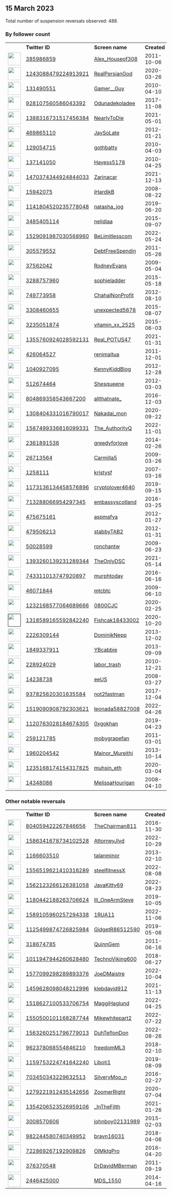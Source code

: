 
## 15 March 2023
Total number of suspension reversals observed: 488.

### By follower count
<table><tr><th></th><th align="left">Twitter ID</th><th align="left">Screen name</th>
<th align="left">Created</th><th align="left">Status</th><th align="left">Suspended</th><th align="left">Followers</th>
<tr><td><a href="https://pbs.twimg.com/profile_images/940252407170179073/2C3lTGT__normal.jpg"><img src="https://pbs.twimg.com/profile_images/940252407170179073/2C3lTGT__normal.jpg" width="40px" height="40px" align="center"/></a></td><td><a href="https://twitter.com/intent/user?user_id=385986859">385986859</a></td><td><a href="https://twitter.com/Alex_Houseof308">Alex_Houseof308</a></td><td>2011-10-06</td><td align="center"></td><td>2022-09-15</td><td>681677</td></tr>
<tr><td><a href="https://pbs.twimg.com/profile_images/1633659503613706243/U0DkGn9q_normal.png"><img src="https://pbs.twimg.com/profile_images/1633659503613706243/U0DkGn9q_normal.png" width="40px" height="40px" align="center"/></a></td><td><a href="https://twitter.com/intent/user?user_id=1243088479224913921">1243088479224913921</a></td><td><a href="https://twitter.com/RealPersianGod">RealPersianGod</a></td><td>2020-03-26</td><td align="center"></td><td>2023-01-12</td><td>199804</td></tr>
<tr><td><a href="https://pbs.twimg.com/profile_images/1519390923217686529/ufM-wAxw_normal.jpg"><img src="https://pbs.twimg.com/profile_images/1519390923217686529/ufM-wAxw_normal.jpg" width="40px" height="40px" align="center"/></a></td><td><a href="https://twitter.com/intent/user?user_id=131490551">131490551</a></td><td><a href="https://twitter.com/Gamer__Guy">Gamer__Guy</a></td><td>2010-04-10</td><td align="center"></td><td>2022-08-10</td><td>136671</td></tr>
<tr><td><a href="https://pbs.twimg.com/profile_images/1379199750159933441/4ezli1aR_normal.jpg"><img src="https://pbs.twimg.com/profile_images/1379199750159933441/4ezli1aR_normal.jpg" width="40px" height="40px" align="center"/></a></td><td><a href="https://twitter.com/intent/user?user_id=928107560586043392">928107560586043392</a></td><td><a href="https://twitter.com/Odunadekoladee">Odunadekoladee</a></td><td>2017-11-08</td><td align="center"></td><td>2022-06-09</td><td>131771</td></tr>
<tr><td><a href="https://pbs.twimg.com/profile_images/1636708498238054402/bPBrXKjs_normal.jpg"><img src="https://pbs.twimg.com/profile_images/1636708498238054402/bPBrXKjs_normal.jpg" width="40px" height="40px" align="center"/></a></td><td><a href="https://twitter.com/intent/user?user_id=1388316731517456384">1388316731517456384</a></td><td><a href="https://twitter.com/NearlyToDie">NearlyToDie</a></td><td>2021-05-01</td><td align="center"></td><td></td><td>105154</td></tr>
<tr><td><a href="https://pbs.twimg.com/profile_images/1623736183447605250/um0ttlwj_normal.jpg"><img src="https://pbs.twimg.com/profile_images/1623736183447605250/um0ttlwj_normal.jpg" width="40px" height="40px" align="center"/></a></td><td><a href="https://twitter.com/intent/user?user_id=469865110">469865110</a></td><td><a href="https://twitter.com/JaySoLate">JaySoLate</a></td><td>2012-01-21</td><td align="center"></td><td></td><td>92576</td></tr>
<tr><td><a href="https://pbs.twimg.com/profile_images/1667026459024674817/xxUEnLq1_normal.jpg"><img src="https://pbs.twimg.com/profile_images/1667026459024674817/xxUEnLq1_normal.jpg" width="40px" height="40px" align="center"/></a></td><td><a href="https://twitter.com/intent/user?user_id=129054715">129054715</a></td><td><a href="https://twitter.com/gothbatty">gothbatty</a></td><td>2010-04-03</td><td align="center"></td><td>2022-08-06</td><td>91544</td></tr>
<tr><td><a href="https://pbs.twimg.com/profile_images/1636104641225039877/NMijDuUH_normal.jpg"><img src="https://pbs.twimg.com/profile_images/1636104641225039877/NMijDuUH_normal.jpg" width="40px" height="40px" align="center"/></a></td><td><a href="https://twitter.com/intent/user?user_id=137141050">137141050</a></td><td><a href="https://twitter.com/Hayess5178">Hayess5178</a></td><td>2010-04-25</td><td align="center"></td><td>2023-01-05</td><td>65116</td></tr>
<tr><td><a href="https://pbs.twimg.com/profile_images/1651260832716668928/ad7GFxI9_normal.jpg"><img src="https://pbs.twimg.com/profile_images/1651260832716668928/ad7GFxI9_normal.jpg" width="40px" height="40px" align="center"/></a></td><td><a href="https://twitter.com/intent/user?user_id=1470374344924844033">1470374344924844033</a></td><td><a href="https://twitter.com/Zarinacar">Zarinacar</a></td><td>2021-12-13</td><td align="center"></td><td>2022-10-25</td><td>65041</td></tr>
<tr><td><a href="https://pbs.twimg.com/profile_images/1631596283419938816/E46Z1PpZ_normal.jpg"><img src="https://pbs.twimg.com/profile_images/1631596283419938816/E46Z1PpZ_normal.jpg" width="40px" height="40px" align="center"/></a></td><td><a href="https://twitter.com/intent/user?user_id=15942075">15942075</a></td><td><a href="https://twitter.com/iHardikB">iHardikB</a></td><td>2008-08-22</td><td align="center"></td><td></td><td>52831</td></tr>
<tr><td><a href="https://abs.twimg.com/sticky/default_profile_images/default_profile_normal.png"><img src="https://abs.twimg.com/sticky/default_profile_images/default_profile_normal.png" width="40px" height="40px" align="center"/></a></td><td><a href="https://twitter.com/intent/user?user_id=1141804520235778048">1141804520235778048</a></td><td><a href="https://twitter.com/natasha_jog">natasha_jog</a></td><td>2019-06-20</td><td align="center">🔒</td><td></td><td>52364</td></tr>
<tr><td><a href="https://pbs.twimg.com/profile_images/1646759900079611905/oYntQn2S_normal.jpg"><img src="https://pbs.twimg.com/profile_images/1646759900079611905/oYntQn2S_normal.jpg" width="40px" height="40px" align="center"/></a></td><td><a href="https://twitter.com/intent/user?user_id=3485405114">3485405114</a></td><td><a href="https://twitter.com/nelidiaa">nelidiaa</a></td><td>2015-09-07</td><td align="center"></td><td>2023-03-02</td><td>50362</td></tr>
<tr><td><a href="https://pbs.twimg.com/profile_images/1635274229670383619/7rr2tOK4_normal.jpg"><img src="https://pbs.twimg.com/profile_images/1635274229670383619/7rr2tOK4_normal.jpg" width="40px" height="40px" align="center"/></a></td><td><a href="https://twitter.com/intent/user?user_id=1529091987030568960">1529091987030568960</a></td><td><a href="https://twitter.com/BeLimitlesscom">BeLimitlesscom</a></td><td>2022-05-24</td><td align="center">🚫</td><td>2022-10-07</td><td>49716</td></tr>
<tr><td><a href="https://pbs.twimg.com/profile_images/1371958855668752387/KmpZf0ik_normal.jpg"><img src="https://pbs.twimg.com/profile_images/1371958855668752387/KmpZf0ik_normal.jpg" width="40px" height="40px" align="center"/></a></td><td><a href="https://twitter.com/intent/user?user_id=305579552">305579552</a></td><td><a href="https://twitter.com/DebtFreeSpendin">DebtFreeSpendin</a></td><td>2011-05-26</td><td align="center"></td><td>2022-11-25</td><td>46712</td></tr>
<tr><td><a href="https://pbs.twimg.com/profile_images/1138505488797184007/5xiSETlg_normal.jpg"><img src="https://pbs.twimg.com/profile_images/1138505488797184007/5xiSETlg_normal.jpg" width="40px" height="40px" align="center"/></a></td><td><a href="https://twitter.com/intent/user?user_id=37562042">37562042</a></td><td><a href="https://twitter.com/RodneyEvans">RodneyEvans</a></td><td>2009-05-04</td><td align="center"></td><td>2023-03-14</td><td>34007</td></tr>
<tr><td><a href="https://pbs.twimg.com/profile_images/1212499442370134019/9cuNn9RW_normal.jpg"><img src="https://pbs.twimg.com/profile_images/1212499442370134019/9cuNn9RW_normal.jpg" width="40px" height="40px" align="center"/></a></td><td><a href="https://twitter.com/intent/user?user_id=3288757960">3288757960</a></td><td><a href="https://twitter.com/sophieladder">sophieladder</a></td><td>2015-05-18</td><td align="center"></td><td>2022-03-05</td><td>32397</td></tr>
<tr><td><a href="https://pbs.twimg.com/profile_images/1635269547057098753/5c7dJFpS_normal.jpg"><img src="https://pbs.twimg.com/profile_images/1635269547057098753/5c7dJFpS_normal.jpg" width="40px" height="40px" align="center"/></a></td><td><a href="https://twitter.com/intent/user?user_id=749773958">749773958</a></td><td><a href="https://twitter.com/ChahalNonProfit">ChahalNonProfit</a></td><td>2012-08-10</td><td align="center">🚫</td><td>2022-10-08</td><td>21670</td></tr>
<tr><td><a href="https://pbs.twimg.com/profile_images/1638448925555453952/qDRVcBKY_normal.jpg"><img src="https://pbs.twimg.com/profile_images/1638448925555453952/qDRVcBKY_normal.jpg" width="40px" height="40px" align="center"/></a></td><td><a href="https://twitter.com/intent/user?user_id=3308460655">3308460655</a></td><td><a href="https://twitter.com/unexpected5678">unexpected5678</a></td><td>2015-08-07</td><td align="center"></td><td></td><td>19645</td></tr>
<tr><td><a href="https://pbs.twimg.com/profile_images/1586747775408295937/e_WN7efX_normal.jpg"><img src="https://pbs.twimg.com/profile_images/1586747775408295937/e_WN7efX_normal.jpg" width="40px" height="40px" align="center"/></a></td><td><a href="https://twitter.com/intent/user?user_id=3235051874">3235051874</a></td><td><a href="https://twitter.com/vitamin_xx_2525">vitamin_xx_2525</a></td><td>2015-06-03</td><td align="center"></td><td>2023-02-14</td><td>19448</td></tr>
<tr><td><a href="https://pbs.twimg.com/profile_images/1636223371435462656/y8bd5Z95_normal.jpg"><img src="https://pbs.twimg.com/profile_images/1636223371435462656/y8bd5Z95_normal.jpg" width="40px" height="40px" align="center"/></a></td><td><a href="https://twitter.com/intent/user?user_id=1355760924028592131">1355760924028592131</a></td><td><a href="https://twitter.com/Real_POTUS47">Real_POTUS47</a></td><td>2021-01-31</td><td align="center">🚫</td><td></td><td>19324</td></tr>
<tr><td><a href="https://pbs.twimg.com/profile_images/1062783899313401856/odGixomN_normal.jpg"><img src="https://pbs.twimg.com/profile_images/1062783899313401856/odGixomN_normal.jpg" width="40px" height="40px" align="center"/></a></td><td><a href="https://twitter.com/intent/user?user_id=426064527">426064527</a></td><td><a href="https://twitter.com/renimaitua">renimaitua</a></td><td>2011-12-01</td><td align="center"></td><td>2022-08-06</td><td>15021</td></tr>
<tr><td><a href="https://pbs.twimg.com/profile_images/1097090097940516865/lt-VA1No_normal.jpg"><img src="https://pbs.twimg.com/profile_images/1097090097940516865/lt-VA1No_normal.jpg" width="40px" height="40px" align="center"/></a></td><td><a href="https://twitter.com/intent/user?user_id=1040927095">1040927095</a></td><td><a href="https://twitter.com/KennyKiddBlog">KennyKiddBlog</a></td><td>2012-12-28</td><td align="center"></td><td>2022-02-24</td><td>13044</td></tr>
<tr><td><a href="https://pbs.twimg.com/profile_images/1436278251354214418/stVhy28h_normal.jpg"><img src="https://pbs.twimg.com/profile_images/1436278251354214418/stVhy28h_normal.jpg" width="40px" height="40px" align="center"/></a></td><td><a href="https://twitter.com/intent/user?user_id=512674464">512674464</a></td><td><a href="https://twitter.com/Shesqueene">Shesqueene</a></td><td>2012-03-03</td><td align="center"></td><td>2023-01-28</td><td>12790</td></tr>
<tr><td><a href="https://pbs.twimg.com/profile_images/1650527743535194116/4b32mfI8_normal.jpg"><img src="https://pbs.twimg.com/profile_images/1650527743535194116/4b32mfI8_normal.jpg" width="40px" height="40px" align="center"/></a></td><td><a href="https://twitter.com/intent/user?user_id=804869358543667200">804869358543667200</a></td><td><a href="https://twitter.com/allthatnate_">allthatnate_</a></td><td>2016-12-03</td><td align="center"></td><td></td><td>12403</td></tr>
<tr><td><a href="https://pbs.twimg.com/profile_images/1645026202468470786/tCmLHieK_normal.jpg"><img src="https://pbs.twimg.com/profile_images/1645026202468470786/tCmLHieK_normal.jpg" width="40px" height="40px" align="center"/></a></td><td><a href="https://twitter.com/intent/user?user_id=1308404331016790017">1308404331016790017</a></td><td><a href="https://twitter.com/Nakadai_mon">Nakadai_mon</a></td><td>2020-09-22</td><td align="center">👋</td><td>2023-02-14</td><td>12054</td></tr>
<tr><td><a href="https://pbs.twimg.com/profile_images/1587499597630705664/0bxqNGTl_normal.jpg"><img src="https://pbs.twimg.com/profile_images/1587499597630705664/0bxqNGTl_normal.jpg" width="40px" height="40px" align="center"/></a></td><td><a href="https://twitter.com/intent/user?user_id=1587499336816099331">1587499336816099331</a></td><td><a href="https://twitter.com/The_AuthorityQ">The_AuthorityQ</a></td><td>2022-11-01</td><td align="center"></td><td>2022-11-03</td><td>11851</td></tr>
<tr><td><a href="https://pbs.twimg.com/profile_images/1628451586652491783/b70QrY2M_normal.jpg"><img src="https://pbs.twimg.com/profile_images/1628451586652491783/b70QrY2M_normal.jpg" width="40px" height="40px" align="center"/></a></td><td><a href="https://twitter.com/intent/user?user_id=2361891536">2361891536</a></td><td><a href="https://twitter.com/greedyforlove">greedyforlove</a></td><td>2014-02-26</td><td align="center"></td><td></td><td>11695</td></tr>
<tr><td><a href="https://pbs.twimg.com/profile_images/1479565676050149378/CUx5sRjE_normal.jpg"><img src="https://pbs.twimg.com/profile_images/1479565676050149378/CUx5sRjE_normal.jpg" width="40px" height="40px" align="center"/></a></td><td><a href="https://twitter.com/intent/user?user_id=26713564">26713564</a></td><td><a href="https://twitter.com/Carmilla5">Carmilla5</a></td><td>2009-03-26</td><td align="center"></td><td>2022-03-02</td><td>11370</td></tr>
<tr><td><a href="https://pbs.twimg.com/profile_images/1469374687385849859/KLTqClxU_normal.jpg"><img src="https://pbs.twimg.com/profile_images/1469374687385849859/KLTqClxU_normal.jpg" width="40px" height="40px" align="center"/></a></td><td><a href="https://twitter.com/intent/user?user_id=1258111">1258111</a></td><td><a href="https://twitter.com/kristysf">kristysf</a></td><td>2007-03-16</td><td align="center"></td><td>2022-11-26</td><td>10244</td></tr>
<tr><td><a href="https://pbs.twimg.com/profile_images/1666475485751300099/5HWhoMI0_normal.jpg"><img src="https://pbs.twimg.com/profile_images/1666475485751300099/5HWhoMI0_normal.jpg" width="40px" height="40px" align="center"/></a></td><td><a href="https://twitter.com/intent/user?user_id=1173136134458576896">1173136134458576896</a></td><td><a href="https://twitter.com/cryptolover4640">cryptolover4640</a></td><td>2019-09-15</td><td align="center"></td><td>2023-02-14</td><td>10117</td></tr>
<tr><td><a href="https://pbs.twimg.com/profile_images/1636105866603528193/-S6ttCRw_normal.jpg"><img src="https://pbs.twimg.com/profile_images/1636105866603528193/-S6ttCRw_normal.jpg" width="40px" height="40px" align="center"/></a></td><td><a href="https://twitter.com/intent/user?user_id=713288066954297345">713288066954297345</a></td><td><a href="https://twitter.com/embassyscotland">embassyscotland</a></td><td>2016-03-25</td><td align="center"></td><td>2022-09-19</td><td>10109</td></tr>
<tr><td><a href="https://pbs.twimg.com/profile_images/1633929738543669251/OBs2uBwm_normal.jpg"><img src="https://pbs.twimg.com/profile_images/1633929738543669251/OBs2uBwm_normal.jpg" width="40px" height="40px" align="center"/></a></td><td><a href="https://twitter.com/intent/user?user_id=475675161">475675161</a></td><td><a href="https://twitter.com/aspmafya">aspmafya</a></td><td>2012-01-27</td><td align="center"></td><td>2022-06-28</td><td>9728</td></tr>
<tr><td><a href="https://pbs.twimg.com/profile_images/1479084074362974210/28Empdq7_normal.jpg"><img src="https://pbs.twimg.com/profile_images/1479084074362974210/28Empdq7_normal.jpg" width="40px" height="40px" align="center"/></a></td><td><a href="https://twitter.com/intent/user?user_id=479506213">479506213</a></td><td><a href="https://twitter.com/stabbyTAB2">stabbyTAB2</a></td><td>2012-01-31</td><td align="center"></td><td>2022-08-19</td><td>8493</td></tr>
<tr><td><a href="https://pbs.twimg.com/profile_images/541206054193745920/_hRaPgKR_normal.png"><img src="https://pbs.twimg.com/profile_images/541206054193745920/_hRaPgKR_normal.png" width="40px" height="40px" align="center"/></a></td><td><a href="https://twitter.com/intent/user?user_id=50028599">50028599</a></td><td><a href="https://twitter.com/ronchantw">ronchantw</a></td><td>2009-06-23</td><td align="center"></td><td>2023-01-09</td><td>8183</td></tr>
<tr><td><a href="https://pbs.twimg.com/profile_images/1393267289601060864/wadNlvOp_normal.jpg"><img src="https://pbs.twimg.com/profile_images/1393267289601060864/wadNlvOp_normal.jpg" width="40px" height="40px" align="center"/></a></td><td><a href="https://twitter.com/intent/user?user_id=1393260139231289344">1393260139231289344</a></td><td><a href="https://twitter.com/TheOnlyDSC">TheOnlyDSC</a></td><td>2021-05-14</td><td align="center"></td><td></td><td>7708</td></tr>
<tr><td><a href="https://pbs.twimg.com/profile_images/820850993751429121/dV6w1XJh_normal.jpg"><img src="https://pbs.twimg.com/profile_images/820850993751429121/dV6w1XJh_normal.jpg" width="40px" height="40px" align="center"/></a></td><td><a href="https://twitter.com/intent/user?user_id=743311013747920897">743311013747920897</a></td><td><a href="https://twitter.com/murphtoday">murphtoday</a></td><td>2016-06-16</td><td align="center"></td><td>2022-02-14</td><td>7421</td></tr>
<tr><td><a href="https://pbs.twimg.com/profile_images/1643628746757341189/DLliFpwc_normal.jpg"><img src="https://pbs.twimg.com/profile_images/1643628746757341189/DLliFpwc_normal.jpg" width="40px" height="40px" align="center"/></a></td><td><a href="https://twitter.com/intent/user?user_id=46071844">46071844</a></td><td><a href="https://twitter.com/mtcbtc">mtcbtc</a></td><td>2009-06-10</td><td align="center"></td><td>2022-03-07</td><td>7302</td></tr>
<tr><td><a href="https://pbs.twimg.com/profile_images/1656427643766448128/xtUcGtbp_normal.jpg"><img src="https://pbs.twimg.com/profile_images/1656427643766448128/xtUcGtbp_normal.jpg" width="40px" height="40px" align="center"/></a></td><td><a href="https://twitter.com/intent/user?user_id=1232168577064689666">1232168577064689666</a></td><td><a href="https://twitter.com/0800CJC">0800CJC</a></td><td>2020-02-25</td><td align="center"></td><td>2023-02-24</td><td>7264</td></tr>
<tr><td><a href=""><img src="" width="40px" height="40px" align="center"/></a></td><td><a href="https://twitter.com/intent/user?user_id=1318589165592842240">1318589165592842240</a></td><td><a href="https://twitter.com/Fishcak18433002">Fishcak18433002</a></td><td>2020-10-20</td><td align="center"></td><td>2023-02-28</td><td>5830</td></tr>
<tr><td><a href="https://pbs.twimg.com/profile_images/1239210632383250432/4LsRtart_normal.jpg"><img src="https://pbs.twimg.com/profile_images/1239210632383250432/4LsRtart_normal.jpg" width="40px" height="40px" align="center"/></a></td><td><a href="https://twitter.com/intent/user?user_id=2226309144">2226309144</a></td><td><a href="https://twitter.com/DominikNepp">DominikNepp</a></td><td>2013-12-02</td><td align="center"></td><td>2022-12-23</td><td>5139</td></tr>
<tr><td><a href="https://pbs.twimg.com/profile_images/1635998438952247296/qE7P7W1j_normal.jpg"><img src="https://pbs.twimg.com/profile_images/1635998438952247296/qE7P7W1j_normal.jpg" width="40px" height="40px" align="center"/></a></td><td><a href="https://twitter.com/intent/user?user_id=1849337911">1849337911</a></td><td><a href="https://twitter.com/YBcabbie">YBcabbie</a></td><td>2013-09-09</td><td align="center"></td><td></td><td>4636</td></tr>
<tr><td><a href="https://pbs.twimg.com/profile_images/1659137433533857792/yE7LYKHt_normal.jpg"><img src="https://pbs.twimg.com/profile_images/1659137433533857792/yE7LYKHt_normal.jpg" width="40px" height="40px" align="center"/></a></td><td><a href="https://twitter.com/intent/user?user_id=228924029">228924029</a></td><td><a href="https://twitter.com/labor_trash">labor_trash</a></td><td>2010-12-21</td><td align="center"></td><td></td><td>4557</td></tr>
<tr><td><a href="https://pbs.twimg.com/profile_images/1635776914341150721/MaZ1Hmha_normal.jpg"><img src="https://pbs.twimg.com/profile_images/1635776914341150721/MaZ1Hmha_normal.jpg" width="40px" height="40px" align="center"/></a></td><td><a href="https://twitter.com/intent/user?user_id=14238738">14238738</a></td><td><a href="https://twitter.com/eeUS">eeUS</a></td><td>2008-03-27</td><td align="center"></td><td></td><td>4378</td></tr>
<tr><td><a href="https://pbs.twimg.com/profile_images/972958182690652161/b25ItV0i_normal.jpg"><img src="https://pbs.twimg.com/profile_images/972958182690652161/b25ItV0i_normal.jpg" width="40px" height="40px" align="center"/></a></td><td><a href="https://twitter.com/intent/user?user_id=937825620301635584">937825620301635584</a></td><td><a href="https://twitter.com/not2fastman">not2fastman</a></td><td>2017-12-04</td><td align="center"></td><td></td><td>4046</td></tr>
<tr><td><a href="https://pbs.twimg.com/profile_images/1519845873932455936/YafPH5a9_normal.jpg"><img src="https://pbs.twimg.com/profile_images/1519845873932455936/YafPH5a9_normal.jpg" width="40px" height="40px" align="center"/></a></td><td><a href="https://twitter.com/intent/user?user_id=1519090908792303621">1519090908792303621</a></td><td><a href="https://twitter.com/leonada58827008">leonada58827008</a></td><td>2022-04-26</td><td align="center"></td><td>2022-09-25</td><td>3969</td></tr>
<tr><td><a href="https://pbs.twimg.com/profile_images/1665372999522852864/nONsOd3w_normal.jpg"><img src="https://pbs.twimg.com/profile_images/1665372999522852864/nONsOd3w_normal.jpg" width="40px" height="40px" align="center"/></a></td><td><a href="https://twitter.com/intent/user?user_id=1120763028184674305">1120763028184674305</a></td><td><a href="https://twitter.com/0xgokhan">0xgokhan</a></td><td>2019-04-23</td><td align="center"></td><td>2023-02-10</td><td>3800</td></tr>
<tr><td><a href="https://pbs.twimg.com/profile_images/3665252677/a435ab8944dd47e0f7179c480bc8cbbe_normal.jpeg"><img src="https://pbs.twimg.com/profile_images/3665252677/a435ab8944dd47e0f7179c480bc8cbbe_normal.jpeg" width="40px" height="40px" align="center"/></a></td><td><a href="https://twitter.com/intent/user?user_id=259121785">259121785</a></td><td><a href="https://twitter.com/mobygrapefan">mobygrapefan</a></td><td>2011-03-01</td><td align="center">🚫</td><td>2022-07-09</td><td>3749</td></tr>
<tr><td><a href="https://pbs.twimg.com/profile_images/1665633614514487296/srKab36t_normal.jpg"><img src="https://pbs.twimg.com/profile_images/1665633614514487296/srKab36t_normal.jpg" width="40px" height="40px" align="center"/></a></td><td><a href="https://twitter.com/intent/user?user_id=1960204542">1960204542</a></td><td><a href="https://twitter.com/Mainor_Mureithi">Mainor_Mureithi</a></td><td>2013-10-14</td><td align="center"></td><td>2022-07-18</td><td>3624</td></tr>
<tr><td><a href="https://pbs.twimg.com/profile_images/1661072292124979201/JIquPKJd_normal.jpg"><img src="https://pbs.twimg.com/profile_images/1661072292124979201/JIquPKJd_normal.jpg" width="40px" height="40px" align="center"/></a></td><td><a href="https://twitter.com/intent/user?user_id=1235168174154317825">1235168174154317825</a></td><td><a href="https://twitter.com/muhsin_eth">muhsin_eth</a></td><td>2020-03-04</td><td align="center"></td><td>2022-05-09</td><td>3492</td></tr>
<tr><td><a href="https://pbs.twimg.com/profile_images/1375507917777076224/d6N0uYjK_normal.jpg"><img src="https://pbs.twimg.com/profile_images/1375507917777076224/d6N0uYjK_normal.jpg" width="40px" height="40px" align="center"/></a></td><td><a href="https://twitter.com/intent/user?user_id=14348086">14348086</a></td><td><a href="https://twitter.com/MelissaHourigan">MelissaHourigan</a></td><td>2008-04-10</td><td align="center"></td><td>2022-09-13</td><td>3149</td></tr>
</table>

### Other notable reversals
<table><tr><th></th><th align="left">Twitter ID</th><th align="left">Screen name</th>
<th align="left">Created</th><th align="left">Status</th><th align="left">Suspended</th><th align="left">Followers</th>
<tr><td><a href="https://pbs.twimg.com/profile_images/804770419420999680/xS-8gI4X_normal.jpg"><img src="https://pbs.twimg.com/profile_images/804770419420999680/xS-8gI4X_normal.jpg" width="40px" height="40px" align="center"/></a></td><td><a href="https://twitter.com/intent/user?user_id=804059422267846656">804059422267846656</a></td><td><a href="https://twitter.com/TheChairman811">TheChairman811</a></td><td>2016-11-30</td><td align="center"></td><td>2023-02-09</td><td>174</td></tr>
<tr><td><a href="https://pbs.twimg.com/profile_images/1656124904247291904/zW0img21_normal.jpg"><img src="https://pbs.twimg.com/profile_images/1656124904247291904/zW0img21_normal.jpg" width="40px" height="40px" align="center"/></a></td><td><a href="https://twitter.com/intent/user?user_id=1586341678734102528">1586341678734102528</a></td><td><a href="https://twitter.com/AttorneyJlvd">AttorneyJlvd</a></td><td>2022-10-29</td><td align="center"></td><td>2022-11-11</td><td>77</td></tr>
<tr><td><a href="https://pbs.twimg.com/profile_images/3269126229/0b0047180d97a8ce3bab332d12643b3f_normal.jpeg"><img src="https://pbs.twimg.com/profile_images/3269126229/0b0047180d97a8ce3bab332d12643b3f_normal.jpeg" width="40px" height="40px" align="center"/></a></td><td><a href="https://twitter.com/intent/user?user_id=1166603510">1166603510</a></td><td><a href="https://twitter.com/talanminor">talanminor</a></td><td>2013-02-10</td><td align="center"></td><td>2023-02-20</td><td>2907</td></tr>
<tr><td><a href="https://pbs.twimg.com/profile_images/1622603924590002181/rJo3nRGy_normal.jpg"><img src="https://pbs.twimg.com/profile_images/1622603924590002181/rJo3nRGy_normal.jpg" width="40px" height="40px" align="center"/></a></td><td><a href="https://twitter.com/intent/user?user_id=1556519621410316289">1556519621410316289</a></td><td><a href="https://twitter.com/steelfitnessX">steelfitnessX</a></td><td>2022-08-08</td><td align="center"></td><td>2023-02-10</td><td>2828</td></tr>
<tr><td><a href="https://pbs.twimg.com/profile_images/1667218964835889152/C8d-i0kb_normal.jpg"><img src="https://pbs.twimg.com/profile_images/1667218964835889152/C8d-i0kb_normal.jpg" width="40px" height="40px" align="center"/></a></td><td><a href="https://twitter.com/intent/user?user_id=1562123266126381058">1562123266126381058</a></td><td><a href="https://twitter.com/JavaKitty69">JavaKitty69</a></td><td>2022-08-23</td><td align="center"></td><td>2023-02-27</td><td>1611</td></tr>
<tr><td><a href="https://pbs.twimg.com/profile_images/1403172092183564292/ZXD90xW3_normal.jpg"><img src="https://pbs.twimg.com/profile_images/1403172092183564292/ZXD90xW3_normal.jpg" width="40px" height="40px" align="center"/></a></td><td><a href="https://twitter.com/intent/user?user_id=1180442188263706624">1180442188263706624</a></td><td><a href="https://twitter.com/III_OneArmSteve">III_OneArmSteve</a></td><td>2019-10-05</td><td align="center">🚫</td><td>2022-12-12</td><td>384</td></tr>
<tr><td><a href="https://pbs.twimg.com/profile_images/1589106224901013506/E15cR8If_normal.jpg"><img src="https://pbs.twimg.com/profile_images/1589106224901013506/E15cR8If_normal.jpg" width="40px" height="40px" align="center"/></a></td><td><a href="https://twitter.com/intent/user?user_id=1589105960257294338">1589105960257294338</a></td><td><a href="https://twitter.com/1RUA11">1RUA11</a></td><td>2022-11-06</td><td align="center"></td><td>2022-12-26</td><td>95</td></tr>
<tr><td><a href="https://pbs.twimg.com/profile_images/1620259135366234118/vB2u1l6g_normal.jpg"><img src="https://pbs.twimg.com/profile_images/1620259135366234118/vB2u1l6g_normal.jpg" width="40px" height="40px" align="center"/></a></td><td><a href="https://twitter.com/intent/user?user_id=1125499874726825984">1125499874726825984</a></td><td><a href="https://twitter.com/GidgetR86512590">GidgetR86512590</a></td><td>2019-05-06</td><td align="center"></td><td>2023-02-24</td><td>246</td></tr>
<tr><td><a href="https://pbs.twimg.com/profile_images/1646064731558408193/UeaTBULM_normal.jpg"><img src="https://pbs.twimg.com/profile_images/1646064731558408193/UeaTBULM_normal.jpg" width="40px" height="40px" align="center"/></a></td><td><a href="https://twitter.com/intent/user?user_id=318674785">318674785</a></td><td><a href="https://twitter.com/QuinnGem">QuinnGem</a></td><td>2011-06-16</td><td align="center"></td><td>2023-01-02</td><td>1923</td></tr>
<tr><td><a href="https://pbs.twimg.com/profile_images/1637409179043340291/xyjMfWFa_normal.jpg"><img src="https://pbs.twimg.com/profile_images/1637409179043340291/xyjMfWFa_normal.jpg" width="40px" height="40px" align="center"/></a></td><td><a href="https://twitter.com/intent/user?user_id=1011947944260628480">1011947944260628480</a></td><td><a href="https://twitter.com/TechnoViking600">TechnoViking600</a></td><td>2018-06-27</td><td align="center"></td><td>2022-12-30</td><td>679</td></tr>
<tr><td><a href="https://pbs.twimg.com/profile_images/1660785701062074368/QGAt29mZ_normal.jpg"><img src="https://pbs.twimg.com/profile_images/1660785701062074368/QGAt29mZ_normal.jpg" width="40px" height="40px" align="center"/></a></td><td><a href="https://twitter.com/intent/user?user_id=1577099298289893376">1577099298289893376</a></td><td><a href="https://twitter.com/JoeDMaistre">JoeDMaistre</a></td><td>2022-10-04</td><td align="center"></td><td>2023-02-22</td><td>231</td></tr>
<tr><td><a href="https://pbs.twimg.com/profile_images/1459628150057488387/bhTq5LuP_normal.jpg"><img src="https://pbs.twimg.com/profile_images/1459628150057488387/bhTq5LuP_normal.jpg" width="40px" height="40px" align="center"/></a></td><td><a href="https://twitter.com/intent/user?user_id=1459628098048212996">1459628098048212996</a></td><td><a href="https://twitter.com/klebdavid912">klebdavid912</a></td><td>2021-11-13</td><td align="center"></td><td>2023-02-26</td><td>102</td></tr>
<tr><td><a href="https://pbs.twimg.com/profile_images/1524736797217067008/Mw4IX9je_normal.jpg"><img src="https://pbs.twimg.com/profile_images/1524736797217067008/Mw4IX9je_normal.jpg" width="40px" height="40px" align="center"/></a></td><td><a href="https://twitter.com/intent/user?user_id=1518627100533706754">1518627100533706754</a></td><td><a href="https://twitter.com/MaggiHaglund">MaggiHaglund</a></td><td>2022-04-25</td><td align="center"></td><td>2022-12-29</td><td>795</td></tr>
<tr><td><a href="https://pbs.twimg.com/profile_images/1580312313223061504/02PxxtDb_normal.jpg"><img src="https://pbs.twimg.com/profile_images/1580312313223061504/02PxxtDb_normal.jpg" width="40px" height="40px" align="center"/></a></td><td><a href="https://twitter.com/intent/user?user_id=1550500101168287744">1550500101168287744</a></td><td><a href="https://twitter.com/Mikewhitepart2">Mikewhitepart2</a></td><td>2022-07-22</td><td align="center"></td><td>2022-11-14</td><td>112</td></tr>
<tr><td><a href="https://pbs.twimg.com/profile_images/1636153177673277447/GNbqV3Th_normal.jpg"><img src="https://pbs.twimg.com/profile_images/1636153177673277447/GNbqV3Th_normal.jpg" width="40px" height="40px" align="center"/></a></td><td><a href="https://twitter.com/intent/user?user_id=1563260251796779013">1563260251796779013</a></td><td><a href="https://twitter.com/DuhTeflonDon">DuhTeflonDon</a></td><td>2022-08-26</td><td align="center"></td><td>2023-02-20</td><td>308</td></tr>
<tr><td><a href="https://pbs.twimg.com/profile_images/1667036680874803200/hI9CG6Cz_normal.jpg"><img src="https://pbs.twimg.com/profile_images/1667036680874803200/hI9CG6Cz_normal.jpg" width="40px" height="40px" align="center"/></a></td><td><a href="https://twitter.com/intent/user?user_id=962378068554846210">962378068554846210</a></td><td><a href="https://twitter.com/freedomML3">freedomML3</a></td><td>2018-02-10</td><td align="center"></td><td>2022-12-30</td><td>628</td></tr>
<tr><td><a href="https://pbs.twimg.com/profile_images/1606387847849775110/nuoWbFh4_normal.jpg"><img src="https://pbs.twimg.com/profile_images/1606387847849775110/nuoWbFh4_normal.jpg" width="40px" height="40px" align="center"/></a></td><td><a href="https://twitter.com/intent/user?user_id=1159753224741642240">1159753224741642240</a></td><td><a href="https://twitter.com/Liboti1">Liboti1</a></td><td>2019-08-09</td><td align="center"></td><td>2023-02-05</td><td>1846</td></tr>
<tr><td><a href="https://pbs.twimg.com/profile_images/1385024540816773122/2d-CDKuB_normal.jpg"><img src="https://pbs.twimg.com/profile_images/1385024540816773122/2d-CDKuB_normal.jpg" width="40px" height="40px" align="center"/></a></td><td><a href="https://twitter.com/intent/user?user_id=703450343229632513">703450343229632513</a></td><td><a href="https://twitter.com/SilveryMoo_n">SilveryMoo_n</a></td><td>2016-02-27</td><td align="center"></td><td>2023-02-20</td><td>261</td></tr>
<tr><td><a href="https://pbs.twimg.com/profile_images/1572375105681891328/Agwhz2Lk_normal.jpg"><img src="https://pbs.twimg.com/profile_images/1572375105681891328/Agwhz2Lk_normal.jpg" width="40px" height="40px" align="center"/></a></td><td><a href="https://twitter.com/intent/user?user_id=1279221912435142656">1279221912435142656</a></td><td><a href="https://twitter.com/ZoomerRight">ZoomerRight</a></td><td>2020-07-04</td><td align="center"></td><td>2022-12-27</td><td>151</td></tr>
<tr><td><a href="https://pbs.twimg.com/profile_images/1540367141626695685/-XbwXVWJ_normal.jpg"><img src="https://pbs.twimg.com/profile_images/1540367141626695685/-XbwXVWJ_normal.jpg" width="40px" height="40px" align="center"/></a></td><td><a href="https://twitter.com/intent/user?user_id=1354206523526959106">1354206523526959106</a></td><td><a href="https://twitter.com/_InTheFilth">_InTheFilth</a></td><td>2021-01-26</td><td align="center"></td><td>2022-12-13</td><td>19</td></tr>
<tr><td><a href="https://pbs.twimg.com/profile_images/1597729338014765056/pc8Y--Nu_normal.jpg"><img src="https://pbs.twimg.com/profile_images/1597729338014765056/pc8Y--Nu_normal.jpg" width="40px" height="40px" align="center"/></a></td><td><a href="https://twitter.com/intent/user?user_id=3008570606">3008570606</a></td><td><a href="https://twitter.com/johnboy02131989">johnboy02131989</a></td><td>2015-02-03</td><td align="center"></td><td>2022-12-12</td><td>211</td></tr>
<tr><td><a href="https://abs.twimg.com/sticky/default_profile_images/default_profile_normal.png"><img src="https://abs.twimg.com/sticky/default_profile_images/default_profile_normal.png" width="40px" height="40px" align="center"/></a></td><td><a href="https://twitter.com/intent/user?user_id=982244580740349952">982244580740349952</a></td><td><a href="https://twitter.com/brayn16031">brayn16031</a></td><td>2018-04-06</td><td align="center">🔒</td><td>2022-12-13</td><td>6</td></tr>
<tr><td><a href="https://pbs.twimg.com/profile_images/854097902360305664/QqjVoRLs_normal.jpg"><img src="https://pbs.twimg.com/profile_images/854097902360305664/QqjVoRLs_normal.jpg" width="40px" height="40px" align="center"/></a></td><td><a href="https://twitter.com/intent/user?user_id=722869267192909826">722869267192909826</a></td><td><a href="https://twitter.com/OlMktgPro">OlMktgPro</a></td><td>2016-04-20</td><td align="center"></td><td>2022-10-15</td><td>2869</td></tr>
<tr><td><a href="https://pbs.twimg.com/profile_images/1474061973218373636/uwdYGq00_normal.jpg"><img src="https://pbs.twimg.com/profile_images/1474061973218373636/uwdYGq00_normal.jpg" width="40px" height="40px" align="center"/></a></td><td><a href="https://twitter.com/intent/user?user_id=376370548">376370548</a></td><td><a href="https://twitter.com/DrDavidMBerman">DrDavidMBerman</a></td><td>2011-09-19</td><td align="center"></td><td>2023-02-22</td><td>1063</td></tr>
<tr><td><a href="https://pbs.twimg.com/profile_images/1191926083903340544/jIKOtDIx_normal.jpg"><img src="https://pbs.twimg.com/profile_images/1191926083903340544/jIKOtDIx_normal.jpg" width="40px" height="40px" align="center"/></a></td><td><a href="https://twitter.com/intent/user?user_id=2446425000">2446425000</a></td><td><a href="https://twitter.com/MDS_1550">MDS_1550</a></td><td>2014-04-16</td><td align="center"></td><td>2023-02-20</td><td>197</td></tr>
</table>
